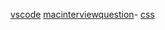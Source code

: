 [vscode](./vscode/README.md)
[mac](./mac/README.md)[interviewquestion](./interviewquestion/README.md)- [css](./css/README.md)
